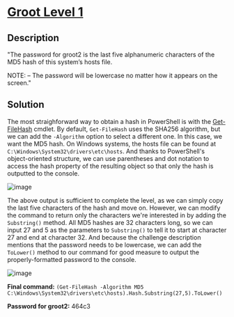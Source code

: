 # [Groot Level 1](https://underthewire.tech/groot-1)
## Description
"The password for groot2 is the last five alphanumeric characters of the MD5 hash of this system’s hosts file.

NOTE:
– The password will be lowercase no matter how it appears on the screen."

## Solution
The most straighforward way to obtain a hash in PowerShell is with the [Get-FileHash](https://learn.microsoft.com/en-us/powershell/module/microsoft.powershell.utility/get-filehash?view=powershell-7.5) cmdlet. By default, `Get-FileHash` uses the SHA256 algorithm, but we can add the `-Algorithm` option to select a different one. In this case, we want the MD5 hash. On Windows systems, the hosts file can be found at `C:\Windows\System32\drivers\etc\hosts`. And thanks to PowerShell's object-oriented structure, we can use parentheses and dot notation to access the hash property of the resulting object so that only the hash is outputted to the console.

![image](https://github.com/user-attachments/assets/96f4ad89-78f6-494e-b35f-60387a1fa5c8)

The above output is sufficient to complete the level, as we can simply copy the last five characters of the hash and move on. However, we can modify the command to return only the characters we're interested in by adding the `Substring()` method. All MD5 hashes are 32 characters long, so we can input 27 and 5 as the parameters to `Substring()` to tell it to start at character 27 and end at character 32. And because the challenge description mentions that the password needs to be lowercase, we can add the `ToLower()` method to our command for good measure to output the properly-formatted password to the console.

![image](https://github.com/user-attachments/assets/ea2a99e8-338a-476f-b0eb-6178df44755c)


**Final command:** `(Get-FileHash -Algorithm MD5 C:\Windows\System32\drivers\etc\hosts).Hash.Substring(27,5).ToLower()`

**Password for groot2:** 464c3
